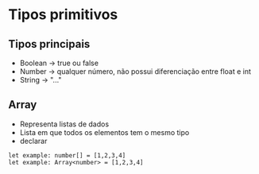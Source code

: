 # Tipos primitivos

## Tipos principais

- Boolean -> true ou false
- Number -> qualquer número, não possui diferenciação entre float e int
- String -> "..."

## Array

- Representa listas de dados
- Lista em que todos os elementos tem o mesmo tipo
- declarar

```
let example: number[] = [1,2,3,4]
let example: Array<number> = [1,2,3,4]

```
